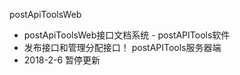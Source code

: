 postApiToolsWeb
- postApiToolsWeb接口文档系统 - postAPITools软件
- 发布接口和管理分配接口！ postAPITools服务器端
- 2018-2-6 暂停更新